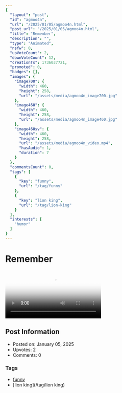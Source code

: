 ```yaml
---
{
  "layout": "post",
  "id": "agmoo4n",
  "url": "/2025/01/05/agmoo4n.html",
  "post_url": "/2025/01/05/agmoo4n.html",
  "title": "Remember",
  "description": "",
  "type": "Animated",
  "nsfw": 0,
  "upVoteCount": 2,
  "downVoteCount": 12,
  "creationTs": 1736037721,
  "promoted": 0,
  "badges": [],
  "images": {
    "image700": {
      "width": 460,
      "height": 258,
      "url": "/assets/media/agmoo4n_image700.jpg"
    },
    "image460": {
      "width": 460,
      "height": 258,
      "url": "/assets/media/agmoo4n_image460.jpg"
    },
    "image460sv": {
      "width": 460,
      "height": 258,
      "url": "/assets/media/agmoo4n_video.mp4",
      "hasAudio": 1,
      "duration": 7
    }
  },
  "commentsCount": 0,
  "tags": [
    {
      "key": "funny",
      "url": "/tag/funny"
    },
    {
      "key": "lion king",
      "url": "/tag/lion-king"
    }
  ],
  "interests": [
    "humor"
  ]
}
---
```


# Remember

<video controls playsinline loop poster="/assets/media/agmoo4n_image460.jpg">
  <source src="/assets/media/agmoo4n_video.mp4" type="video/mp4">
  Your browser does not support the video tag.
</video>

## Post Information

- Posted on: January 05, 2025
- Upvotes: 2
- Comments: 0

### Tags

- [funny](/tag/funny)
- [lion king](/tag/lion king)
